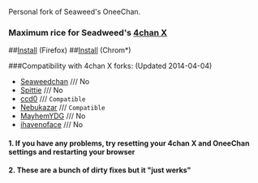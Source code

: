 Personal fork of Seaweed's OneeChan.

### Maximum rice for Seadweed's [4chan X](https://github.com/seaweedchan/4chan-x)

##[Install](../../raw/master/builds/OneeChan.user.js) (Firefox)
##[Install](../../raw/master/builds/crx.crx) (Chrom*)

###Compatibility with 4chan X forks:
(Updated 2014-04-04)

- [Seaweedchan](https://github.com/seaweedchan/4chan-x) /// No
- [Spittie](https://github.com/Spittie/4chan-x) /// No
- [ccd0](https://github.com/ccd0/4chan-x) /// ```Compatible```
- [Nebukazar](https://github.com/Nebukazar/4chan-x) /// ```Compatible```
- [MayhemYDG](https://github.com/MayhemYDG/4chan-x) /// No
- [ihavenoface](https://github.com/ihavenoface/4chan-x) /// No


#### 1. If you have any problems, try resetting your 4chan X and OneeChan settings and restarting your browser

#### 2. These are a bunch of dirty fixes but it "just werks"